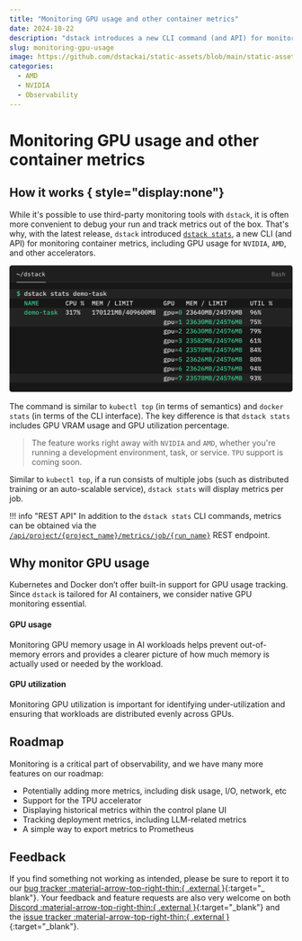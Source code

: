 ```yaml
---
title: "Monitoring GPU usage and other container metrics"
date: 2024-10-22
description: "dstack introduces a new CLI command (and API) for monitoring container metrics, incl. GPU usage for NVIDIA, AMD, and other accelerators."  
slug: monitoring-gpu-usage
image: https://github.com/dstackai/static-assets/blob/main/static-assets/images/dstack-stats-v2.png?raw=true
categories:
  - AMD
  - NVIDIA
  - Observability
---
```


# Monitoring GPU usage and other container metrics

## How it works { style="display:none"}

While it's possible to use third-party monitoring tools with `dstack`, it is often more convenient to debug your run and
track metrics out of the box. That's why, with the latest release, `dstack` introduced [`dstack stats`](../../docs/reference/cli#dstack-stats), a new CLI (and API)
for monitoring container metrics, including GPU usage for `NVIDIA`, `AMD`, and other accelerators.

<img src="https://github.com/dstackai/static-assets/blob/main/static-assets/images/dstack-stats-v2.png?raw=true" width="725"/>

<!-- more -->

The command is similar to `kubectl top` (in terms of semantics) and `docker stats` (in terms of the CLI interface). The key
difference is that `dstack stats` includes GPU VRAM usage and GPU utilization percentage. 

>The feature works right away with `NVIDIA` and `AMD`, whether you're running a development environment, task, or service.
> `TPU` support is coming soon.

Similar to `kubectl top`, if a run consists of multiple jobs (such as distributed training or an auto-scalable service),
`dstack stats` will display metrics per job.

!!! info "REST API"
    In addition to the `dstack stats` CLI commands, metrics can be obtained via the
    [`/api/project/{project_name}/metrics/job/{run_name}`](../../docs/reference/api/rest/#operations-tag-metrics) REST endpoint.

## Why monitor GPU usage

Kubernetes and Docker don’t offer built-in support for GPU usage tracking. Since `dstack` is tailored for AI containers, we
consider native GPU monitoring essential. 

#### GPU  usage

Monitoring GPU memory usage in AI workloads helps prevent out-of-memory errors and provides a clearer picture of how
much memory is actually used or needed by the workload.

#### GPU utilization

Monitoring GPU utilization is important for identifying under-utilization and ensuring that workloads are distributed
evenly across GPUs.

## Roadmap

Monitoring is a critical part of observability, and we have many more features on our roadmap:

* Potentially adding more metrics, including disk usage, I/O, network, etc
* Support for the TPU accelerator
* Displaying historical metrics within the control plane UI
* Tracking deployment metrics, including LLM-related metrics
* A simple way to export metrics to Prometheus

## Feedback

If you find something not working as intended, please be sure to report it to
our [bug tracker :material-arrow-top-right-thin:{ .external }](https://github.com/dstackai/dstack/issues){:target="_ blank"}. 
Your feedback and feature requests are also very welcome on both 
[Discord :material-arrow-top-right-thin:{ .external }](https://discord.gg/u8SmfwPpMd){:target="_blank"} and the
[issue tracker :material-arrow-top-right-thin:{ .external }](https://github.com/dstackai/dstack/issues){:target="_blank"}.